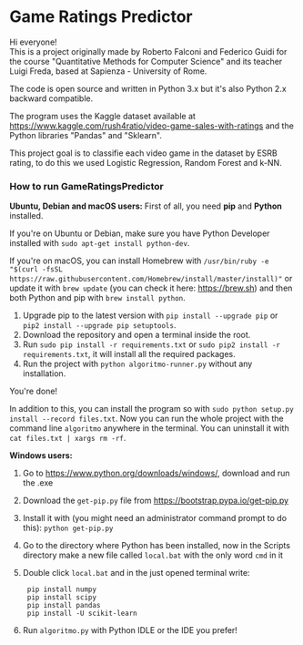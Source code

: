 # Game Ratings Predictor  

Hi everyone!  
This is a project originally made by Roberto Falconi and Federico Guidi for the course "Quantitative Methods for Computer Science" and its teacher Luigi Freda, based at Sapienza - University of Rome.  

The code is open source and written in Python 3.x but it's also Python 2.x backward compatible.  

The program uses the Kaggle dataset available at https://www.kaggle.com/rush4ratio/video-game-sales-with-ratings and the Python libraries "Pandas" and "Sklearn".  

This project goal is to classifie each video game in the dataset by ESRB rating, to do this we used Logistic Regression, Random Forest and k-NN.  

### How to run GameRatingsPredictor
**Ubuntu, Debian and macOS users:**
First of all, you need **pip** and **Python** installed. 

If you're on Ubuntu or Debian, make sure you have Python Developer installed with `sudo apt-get install python-dev`. 

If you're on macOS, you can install Homebrew with `/usr/bin/ruby -e "$(curl -fsSL https://raw.githubusercontent.com/Homebrew/install/master/install)"` or update it with `brew update` (you can check it here: https://brew.sh) and then both Python and pip with `brew install python`.

1. Upgrade pip to the latest version with `pip install --upgrade pip` or `pip2 install --upgrade pip setuptools`.
2. Download the repository and open a terminal inside the root.
3. Run `sudo pip install -r requirements.txt` or `sudo pip2 install -r requirements.txt`, it will install all the required packages.
4. Run the project with `python algoritmo-runner.py` without any installation.

You're done!

In addition to this, you can install the program so with `sudo python setup.py install --record files.txt`. Now you can run the whole project with the command line `algoritmo` anywhere in the terminal. You can uninstall it with `cat files.txt | xargs rm -rf`.


**Windows users:**
1. Go to https://www.python.org/downloads/windows/, download and run the .exe
2. Download the `get-pip.py` file from https://bootstrap.pypa.io/get-pip.py
3. Install it with (you might need an administrator command prompt to do this):
	`python get-pip.py`
4. Go to the directory where Python has been installed, now in the Scripts directory make a new file called `local.bat` with the only word `cmd` in it
3. Double click `local.bat` and in the just opened terminal write:
	    
	    pip install numpy
	    pip install scipy
	    pip install pandas
	    pip install -U scikit-learn
4. Run `algoritmo.py` with Python IDLE or the IDE you prefer!

